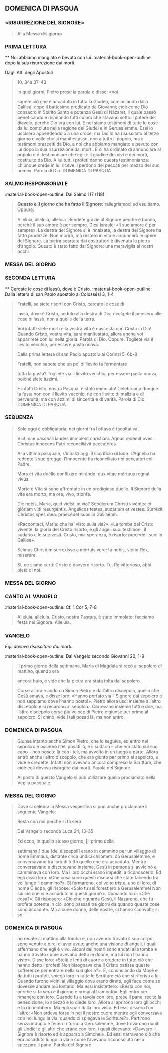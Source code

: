 ## DOMENICA DI PASQUA
### «RISURREZIONE DEL SIGNORE»
> Alla Messa del giorno
> 
### PRIMA LETTURA
**
Noi abbiamo mangiato e bevuto con lui
:material-book-open-outline: dopo la sua risurrezione dai morti.

Dagli Atti degli Apostoli
> 10, 34a.37-43
> 
> In quei giorni, Pietro prese la parola e disse: «Voi
> 
> sapete ciò che è accaduto in tutta la Giudea, cominciando dalla Galilea, dopo il battesimo predicato da Giovanni; cioè come Dio consacrò in Spirito Santo e
> potenza Gesù di Nàzaret, il quale passò beneficando e risanando tutti coloro che stavano sotto il potere del diavolo,
> perché Dio era con lui.
> E noi siamo testimoni di tutte le cose da lui compiute nella
> regione dei Giudei e in Gerusalemme. Essi lo uccisero appendendolo a una croce, ma Dio lo ha risuscitato al terzo giorno
> e volle che si manifestasse, non a tutto il popolo, ma a testimoni prescelti da Dio, a noi che abbiamo mangiato e bevuto
> con lui dopo la sua risurrezione dai morti.
> E ci ha ordinato di annunciare al popolo e di testimoniare che
> egli è il giudice dei vivi e dei morti, costituito da Dio. A lui
> tutti i profeti danno questa testimonianza: chiunque crede in
> lui riceve il perdono dei peccati per mezzo del suo nome».
> Parola di Dio. DOMENICA DI PASQUA
> 
### SALMO RESPONSORIALE
:material-book-open-outline: Dal Salmo 117 (118)

>**Questo è il giorno che ha fatto il Signore:**
rallegriamoci ed esultiamo.
> Oppure:
> 
> Alleluia, alleluia, alleluia.
> Rendete grazie al Signore perché è buono,
> perché il suo amore è per sempre.
> Dica Israele:
> «Il suo amore è per sempre».
> La destra del Signore si è innalzata,
> la destra del Signore ha fatto prodezze.
> Non morirò, ma resterò in vita
> e annuncerò le opere del Signore.
> La pietra scartata dai costruttori
> è divenuta la pietra d’angolo.
> Questo è stato fatto dal Signore:
> una meraviglia ai nostri occhi.
### MESSA DEL GIORNO
> 
### SECONDA LETTURA
**
Cercate le cose di lassù, dove è Cristo.
:material-book-open-outline: 
Dalla lettera di san Paolo apostolo ai Colossési
3, 1-4
> 
> Fratelli, se siete risorti con Cristo, cercate le cose di
> 
> lassù, dove è Cristo, seduto alla destra di Dio; rivolgete il pensiero alle cose di lassù, non a quelle della
> terra.
> 
> Voi infatti siete morti e la vostra vita è nascosta con Cristo in
> Dio! Quando Cristo, vostra vita, sarà manifestato, allora anche
> voi apparirete con lui nella gloria.
> Parola di Dio.
> Oppure:
> Togliete via il lievito vecchio,
> per essere pasta nuova.
> 
> Dalla prima lettera di san Paolo apostolo ai Corìnzi
> 5, 6b-8
> 
> Fratelli, non sapete che un po’ di lievito fa fermentare
> 
> tutta la pasta? Togliete via il lievito vecchio, per essere pasta nuova, poiché siete àzzimi.
> 
> E infatti Cristo, nostra Pasqua, è stato immolato!
> Celebriamo dunque la festa non con il lievito vecchio, né con
> lievito di malizia e di perversità, ma con àzzimi di sincerità e
> di verità.
> Parola di Dio. DOMENICA DI PASQUA
> 
### SEQUENZA
> Solo oggi è obbligatoria; nei giorni fra l’ottava è facoltativa.
> 
> Víctimae pascháli laudes
> ímmolent christiáni.
> Agnus redémit oves:
> Christus ínnocens
> Patri reconciliávit peccatóres.
> 
> Alla vittima pasquale,
> s’innalzi oggi il sacrificio di lode.
> L’Agnello ha redento il suo gregge,
> l’Innocente ha riconciliato
> noi peccatori col Padre.
> 
> Mors et vita
> duéllo conflixére mirándo:
> dux vitae mórtuus regnat vivus.
> 
> Morte e Vita si sono affrontate
> in un prodigioso duello.
> Il Signore della vita era morto;
> ma ora, vivo, trionfa.
> 
> Dic nobis, María,
> quid vidísti in via?
> Sepúlcrum Christi vivéntis:
> et glóriam vidi resurgéntis.
> Angélicos testes,
> sudárium et vestes.
> Surréxit Christus spes mea:
> praecédet suos in Galilaéam.
> 
> «Raccontaci, Maria:
> che hai visto sulla via?».
> «La tomba del Cristo vivente,
> la gloria del Cristo risorto,
> e gli angeli suoi testimoni,
> il sudario e le sue vesti.
> Cristo, mia speranza, è risorto:
> precede i suoi in Galilea».
> 
> Scimus Christum
> surrexísse a mórtuis vere:
> tu nobis, victor Rex,
> miserére.
> 
> Sì, ne siamo certi:
> Cristo è davvero risorto.
> Tu, Re vittorioso,
> abbi pietà di noi.
### MESSA DEL GIORNO
> 
### CANTO AL VANGELO
:material-book-open-outline: Cf. 1 Cor 5, 7-8

> Alleluia, alleluia.
> Cristo, nostra Pasqua, è stato immolato:
> facciamo festa nel Signore.
> Alleluia.
> 
### VANGELO
*Egli doveva risuscitare dai morti.*

:material-book-open-outline: Dal Vangelo secondo Giovanni
20, 1-9

> Il primo giorno della settimana, Maria di Màgdala si recò al sepolcro di mattino, quando era
> 
> ancora buio, e vide che la pietra era stata tolta
> dal sepolcro.
> 
> Corse allora e andò da Simon Pietro e dall’altro discepolo, quello che Gesù amava, e disse loro: «Hanno portato via
> il Signore dal sepolcro e non sappiamo dove l’hanno posto!».
> Pietro allora uscì insieme all’altro discepolo e si recarono al
> sepolcro. Correvano insieme tutti e due, ma l’altro discepolo
> corse più veloce di Pietro e giunse per primo al sepolcro. Si
> chinò, vide i teli posati là, ma non entrò.
### DOMENICA DI PASQUA
> 
> Giunse intanto anche Simon Pietro, che lo seguiva, ed entrò
> nel sepolcro e osservò i teli posati là, e il sudario – che era
> stato sul suo capo – non posato là con i teli, ma avvolto in un
> luogo a parte.
> Allora entrò anche l’altro discepolo, che era giunto per primo
> al sepolcro, e vide e credette. Infatti non avevano ancora compreso la Scrittura, che cioè egli doveva risorgere dai morti.
> Parola del Signore.
> 
> Al posto di questo Vangelo si può utilizzare quello proclamato nella Veglia
> pasquale.
### MESSA DEL GIORNO
> 
> Dove si celebra la Messa vespertina si può anche proclamare il seguente
> Vangelo:
> 
> Resta con noi perché si fa sera.
> 
> Dal Vangelo secondo Luca
> 24, 13-35
> 
> Ed ecco, in quello stesso giorno, [il primo della
> 
> settimana,] due [dei discepoli] erano in cammino per un villaggio di nome Èmmaus, distante circa undici chilometri da Gerusalemme, e
> conversavano tra loro di tutto quello che era
> accaduto. Mentre conversavano e discutevano
> insieme, Gesù in persona si avvicinò e camminava con loro.
> Ma i loro occhi erano impediti a riconoscerlo.
> Ed egli disse loro: «Che cosa sono questi discorsi che state
> facendo tra voi lungo il cammino?». Si fermarono, col volto
> triste; uno di loro, di nome Clèopa, gli rispose: «Solo tu sei
> forestiero a Gerusalemme! Non sai ciò che vi è accaduto in
> questi giorni?». Domandò loro: «Che cosa?». Gli risposero:
> «Ciò che riguarda Gesù, il Nazareno, che fu profeta potente in
> ciò, sono passati tre giorni da quando queste cose sono accadute. Ma alcune donne, delle nostre, ci hanno sconvolti; si so-
### DOMENICA DI PASQUA
> 
> no recate al mattino alla tomba e, non avendo trovato il suo
> corpo, sono venute a dirci di aver avuto anche una visione di
> angeli, i quali affermano che egli è vivo. Alcuni dei nostri sono andati alla tomba e hanno trovato come avevano detto le
> donne, ma lui non l’hanno visto».
> Disse loro: «Stolti e lenti di cuore a credere in tutto ciò che
> hanno detto i profeti! Non bisognava che il Cristo patisse
> queste sofferenze per entrare nella sua gloria?». E, cominciando da Mosè e da tutti i profeti, spiegò loro in tutte le
> Scritture ciò che si riferiva a lui.
> Quando furono vicini al villaggio dove erano diretti, egli fece
> come se dovesse andare più lontano. Ma essi insistettero:
> «Resta con noi, perché si fa sera e il giorno è ormai al tramonto». Egli entrò per rimanere con loro.
> Quando fu a tavola con loro, prese il pane, recitò la benedizione, lo spezzò e lo diede loro. Allora si aprirono loro gli occhi e lo riconobbero. Ma egli sparì dalla loro vista. Ed essi
> dissero l’un l’altro: «Non ardeva forse in noi il nostro cuore
> mentre egli conversava con noi lungo la via, quando ci spiegava le Scritture?».
> Partirono senza indugio e fecero ritorno a Gerusalemme, dove
> trovarono riuniti gli Undici e gli altri che erano con loro, i
> quali dicevano: «Davvero il Signore è risorto ed è apparso a
> Simone!». Ed essi narravano ciò che era accaduto lungo la via
> e come l’avevano riconosciuto nello spezzare il pane.
> Parola del Signore.